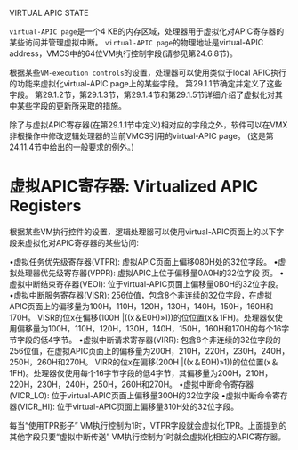
VIRTUAL APIC STATE

`virtual-APIC page`是一个4 KB的内存区域，处理器用于虚拟化对APIC寄存器的某些访问并管理虚拟中断。 `virtual-APIC page`的物理地址是virtual-APIC address，VMCS中的64位VM执行控制字段(请参见第24.6.8节)。

根据某些`VM-execution controls`的设置，处理器可以使用类似于local APIC执行的功能来虚拟化virtual-APIC page上的某些字段。 第29.1.1节确定并定义了这些字段。 第29.1.2节，第29.1.3节，第29.1.4节和第29.1.5节详细介绍了虚拟化对其中某些字段的更新所采取的措施。

除了与虚拟APIC寄存器(在第29.1.1节中定义)相对应的字段之外，软件可以在VMX非根操作中修改逻辑处理器的当前VMCS引用的virtual-APIC page。 (这是第24.11.4节中给出的一般要求的例外。)

# 虚拟APIC寄存器: Virtualized APIC Registers

根据某些VM执行控件的设置，逻辑处理器可以使用virtual-APIC页面上的以下字段来虚拟化对APIC寄存器的某些访问: 

•虚拟任务优先级寄存器(VTPR): 虚拟APIC页面上偏移080H处的32位字段。
•虚拟处理器优先级寄存器(VPPR): 虚拟APIC上位于偏移量0A0H的32位字段
页。
•虚拟中断结束寄存器(VEOI): 位于virtual-APIC页面上偏移量0B0H的32位字段。
•虚拟中断服务寄存器(VISR): 256位值，包含8个非连续的32位字段，在虚拟APIC页面上的偏移量为100H，110H，120H，130H，140H，150H，160H和170H。 VISR的位x在偏移(100H |((x＆E0H)»1))的位位置(x＆1FH)。处理器仅使用偏移量为100H，110H，120H，130H，140H，150H，160H和170H的每个16字节字段的低4字节。
•虚拟中断请求寄存器(VIRR): 包含8个非连续的32位字段的256位值，在虚拟APIC页面上的偏移量为200H，210H，220H，230H，240H，250H，260H和270H。 VIRR的位x在偏移(200H |((x＆E0H)»1))的位位置(x＆1FH)。处理器仅使用每个16字节字段的低4字节，其偏移量为200H，210H，220H，230H，240H，250H，260H和270H。
•虚拟中断命令寄存器(VICR_LO): 位于virtual-APIC页面上偏移量300H的32位字段
•虚拟中断命令寄存器(VICR_HI): 位于virtual-APIC页面上偏移量310H处的32位字段。

每当“使用TPR影子” VM执行控制为1时，VTPR字段就会虚拟化TPR。上面提到的其他字段只要“虚拟中断传送” VM执行控制为1时就会虚拟化相应的APIC寄存器。

